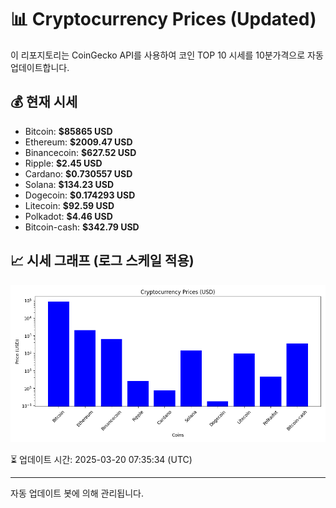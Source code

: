 
# 📊 Cryptocurrency Prices (Updated)

이 리포지토리는 CoinGecko API를 사용하여 코인 TOP 10 시세를 10분가격으로 자동 업데이트합니다.

## 💰 현재 시세
- Bitcoin: **$85865 USD**
- Ethereum: **$2009.47 USD**
- Binancecoin: **$627.52 USD**
- Ripple: **$2.45 USD**
- Cardano: **$0.730557 USD**
- Solana: **$134.23 USD**
- Dogecoin: **$0.174293 USD**
- Litecoin: **$92.59 USD**
- Polkadot: **$4.46 USD**
- Bitcoin-cash: **$342.79 USD**

## 📈 시세 그래프 (로그 스케일 적용)
![Crypto Prices](crypto_prices.png)

⏳ 업데이트 시간: 2025-03-20 07:35:34 (UTC)

---
자동 업데이트 봇에 의해 관리됩니다.
